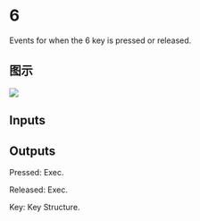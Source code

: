 # 6

Events for when the 6 key is pressed or released.

## 图示

![]($-20221218-19250374.png)

## Inputs

## Outputs

Pressed: Exec.

Released: Exec.

Key: Key Structure.

